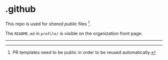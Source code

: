 # .github

This repo is used for *shared public* files [^1].

The `README.md` in `profile/` is visible on the organization front page.

---

[^1]: PR templates need to be public in order to be reused automatically.
